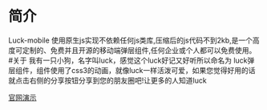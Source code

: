 # 简介
Luck-mobile 使用原生js实现不依赖任何js类库,压缩后的js代码不到2kb,是一个高度可定制的、免费并且开源的移动端弹层组件,任何企业或个人都可以免费使用。
#关于
我有一只小狗，名字叫luck，感觉这个luck好记又好听所以命名为
luck弹层组件，组件使用了css3的动画，就像luck一样活泼可爱，如果您觉得好用的话就点击右侧的分享按钮分享到您的朋友圈吧!让更多的人知道luck
<p>
<a href="http://www.loveqiao.com/luck/mobile/" target="_blank">官网演示</a>
</p>
